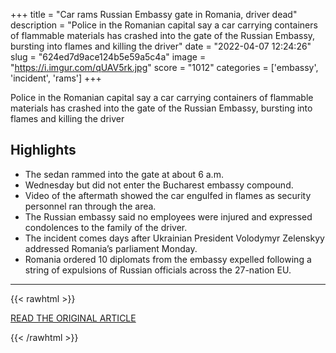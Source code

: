 +++
title = "Car rams Russian Embassy gate in Romania, driver dead"
description = "Police in the Romanian capital say a car carrying containers of flammable materials has crashed into the gate of the Russian Embassy, bursting into flames and killing the driver"
date = "2022-04-07 12:24:26"
slug = "624ed7d9ace124b5e59a5c4a"
image = "https://i.imgur.com/qUAV5rk.jpg"
score = "1012"
categories = ['embassy', 'incident', 'rams']
+++

Police in the Romanian capital say a car carrying containers of flammable materials has crashed into the gate of the Russian Embassy, bursting into flames and killing the driver

## Highlights

- The sedan rammed into the gate at about 6 a.m.
- Wednesday but did not enter the Bucharest embassy compound.
- Video of the aftermath showed the car engulfed in flames as security personnel ran through the area.
- The Russian embassy said no employees were injured and expressed condolences to the family of the driver.
- The incident comes days after Ukrainian President Volodymyr Zelenskyy addressed Romania’s parliament Monday.
- Romania ordered 10 diplomats from the embassy expelled following a string of expulsions of Russian officials across the 27-nation EU.

---

{{< rawhtml >}}
  <p class="article-category">
    <a target="_blank" href="https://abcnews.go.com/International/wireStory/car-rams-russian-embassy-gate-romania-driver-dead-83903178">READ THE ORIGINAL ARTICLE</a>
  </p>
{{< /rawhtml >}}
